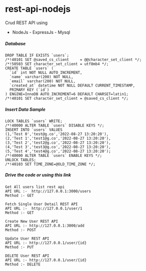 # rest-api-nodejs
Crud REST API using 
  - NodeJs - ExpressJs - Mysql
  
##### Database
``````````````````````````````````
DROP TABLE IF EXISTS `users`;
/*!40101 SET @saved_cs_client     = @@character_set_client */;
/*!50503 SET character_set_client = utf8mb4 */;
CREATE TABLE `users` (
  `id` int NOT NULL AUTO_INCREMENT,
  `name` varchar(200) NOT NULL,
  `email` varchar(200) NOT NULL,
  `created_at` datetime NOT NULL DEFAULT CURRENT_TIMESTAMP,
  PRIMARY KEY (`id`)
) ENGINE=InnoDB AUTO_INCREMENT=6 DEFAULT CHARSET=latin1;
/*!40101 SET character_set_client = @saved_cs_client */;
``````````````````````````````````

##### Insert Data Sample
``````````````````````````````````
LOCK TABLES `users` WRITE;
/*!40000 ALTER TABLE `users` DISABLE KEYS */;
INSERT INTO `users` VALUES 
(1,'Test 0','test@g.co','2022-08-27 13:20:20'),
(2,'Test 1','test1@g.co','2022-08-27 13:20:20'),
(3,'Test 2','test2@g.co','2022-08-27 13:20:20'),
(4,'Test 3','test3@g.co','2022-08-27 13:20:20'),
(5,'Test 4','test4@g.co','2022-08-27 13:20:20');
/*!40000 ALTER TABLE `users` ENABLE KEYS */;
UNLOCK TABLES;
/*!40103 SET TIME_ZONE=@OLD_TIME_ZONE */;

``````````````````````````````````


##### Drive the code or using this link
``````````````````````````````````
Get All users list rest api
API URL :-  http://127.0.0.1:3000/users
Method :- GET

Fetch Single User Detail REST API
API URL :-  http://127.0.0.1/user/1
Method :- GET

Create New User REST API
API URL :- http://127.0.0.1:3000/add
Method :- POST

Update User REST API
API URL :- http://127.0.0.1/user/{id}
Method :- PUT

DELETE User REST API
API URL :- http://127.0.0.1/user/{id}
Method :- DELETE
``````````````````````````````````

